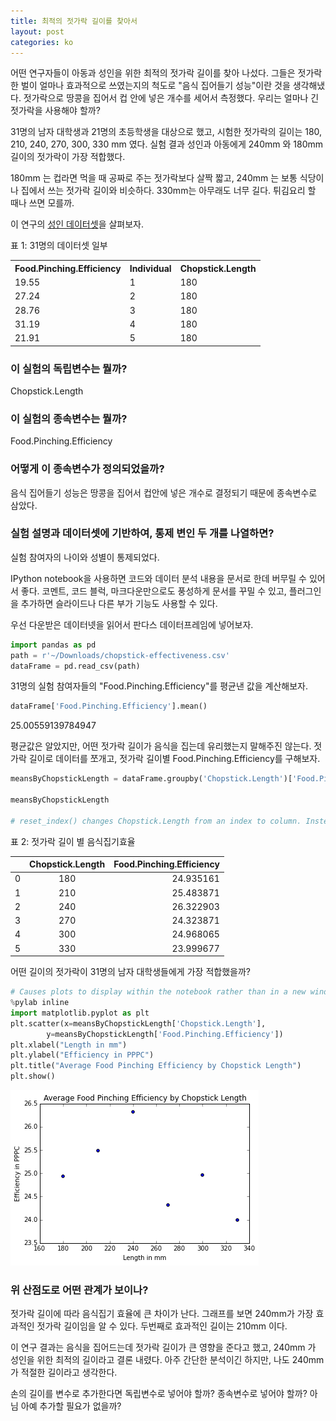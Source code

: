 ```yaml
---
title: 최적의 젓가락 길이를 찾아서
layout: post
categories: ko
---
```


어떤 연구자들이 아동과 성인을 위한 최적의 젓가락 길이를 찾아 나섰다. 그들은 젓가락 한 벌이 얼마나 효과적으로 쓰였는지의 척도로 "음식 집어들기 성능"이란 것을 생각해냈다. 젓가락으로 땅콩을 집어서 컵 안에 넣은 개수를 세어서 측정했다. 우리는 얼마나 긴 젓가락을 사용해야 할까?


31명의 남자 대학생과 21명의 초등학생을 대상으로 했고, 시험한 젓가락의 길이는 180, 210, 240, 270, 300, 330 mm 였다.  실험 결과 성인과 아동에게 240mm 와 180mm 길이의 젓가락이 가장 적합했다.  

180mm 는 컵라면 먹을 때 공짜로 주는 젓가락보다 살짝 짧고, 240mm 는 보통 식당이나 집에서 쓰는 젓가락 길이와 비슷하다. 330mm는 아무래도 너무 길다. 튀김요리 할 때나 쓰면 모를까.

이 연구의 [성인 데이터셋](https://www.udacity.com/api/nodes/4576183932/supplemental_media/chopstick-effectivenesscsv/download)을 살펴보자. 

표 1: 31명의 데이터셋 일부

<table>
  <tr>
    <th>Food.Pinching.Efficiency</th>
    <th>Individual</th>
    <th>Chopstick.Length</th>
  </tr>
  <tr>
    <td>19.55</td>
    <td>1</td>
    <td>180</td>
  </tr>
  <tr>
    <td>27.24</td>
    <td>2</td>
    <td>180</td>
  </tr>
  <tr>
    <td>28.76</td>
    <td>3</td>
    <td>180</td>
  </tr>
  <tr>
    <td>31.19</td>
    <td>4</td>
    <td>180</td>
  </tr>
  <tr>
    <td>21.91</td>
    <td>5</td>
    <td>180</td>
  </tr>
</table>


### 이 실험의 독립변수는 뭘까?

Chopstick.Length 

### 이 실험의 종속변수는 뭘까?

Food.Pinching.Efficiency

### 어떻게 이 종속변수가 정의되었을까?

음식 집어들기 성능은 땅콩을 집어서 컵안에 넣은 개수로 결정되기 때문에 종속변수로 삼았다.

### 실험 설명과 데이터셋에 기반하여, 통제 변인 두 개를 나열하면?

실험 참여자의 나이와 성별이 통제되었다. 

IPython notebook을 사용하면 코드와 데이터 분석 내용을 문서로 한데 버무릴 수 있어서 좋다. 코멘트, 코드 블럭, 마크다운만으로도 풍성하게 문서를 꾸밀 수 있고, 플러그인을 추가하면 슬라이드나 다른 부가 기능도 사용할 수 있다. 

우선 다운받은 데이터넷을 읽어서 판다스 데이터프레임에 넣어보자. 

``` python 
import pandas as pd
path = r'~/Downloads/chopstick-effectiveness.csv'
dataFrame = pd.read_csv(path)
```

31명의 실험 참여자들의 "Food.Pinching.Efficiency"를 평균낸 값을 계산해보자.

```python
dataFrame['Food.Pinching.Efficiency'].mean()
```

25.00559139784947

평균값은 알았지만, 어떤 젓가락 길이가 음식을 집는데 유리했는지 말해주진 않는다. 젓가락 길이로 데이터를 쪼개고, 젓가락 길이별 Food.Pinching.Efficiency를 구해보자.

```python
meansByChopstickLength = dataFrame.groupby('Chopstick.Length')['Food.Pinching.Efficiency'].mean().reset_index()

meansByChopstickLength

# reset_index() changes Chopstick.Length from an index to column. Instead of the index being the length of the chopsticks, the index is the row numbers 0, 1, 2, 3, 4, 5.
```

표 2: 젓가락 길이 별 음식집기효율

|		 | Chopstick.Length | Food.Pinching.Efficiency |
|:--------|:-------:|--------:|
|0 | 180 | 24.935161 |
|1 | 210 | 25.483871 |
|2 | 240 | 26.322903 |
|3 | 270 | 24.323871 |
|4 | 300 | 24.968065 |
|5 | 330 | 23.999677 |

어떤 길이의 젓가락이 31명의 남자 대학생들에게 가장 적합했을까?

```python
# Causes plots to display within the notebook rather than in a new window
%pylab inline
import matplotlib.pyplot as plt
plt.scatter(x=meansByChopstickLength['Chopstick.Length'], 
		y=meansByChopstickLength['Food.Pinching.Efficiency'])
plt.xlabel("Length in mm")
plt.ylabel("Efficiency in PPPC")
plt.title("Average Food Pinching Efficiency by Chopstick Length")
plt.show()
```

![image alt text](/public/SoAot21ub4FpaQcF1JITJA_img_0.png)

### 위 산점도로 어떤 관계가 보이나?

젓가락 길이에 따라 음식집기 효율에 큰 차이가 난다. 그래프를 보면 240mm가 가장 효과적인 젓가락 길이임을 알 수 있다.  두번째로 효과적인 길이는 210mm 이다. 

이 연구 결과는 음식을 집어드는데 젓가락 길이가 큰 영향을 준다고 했고, 240mm 가 성인을 위한 최적의 길이라고 결론 내렸다. 아주 간단한 분석이긴 하지만, 나도 240mm가 적절한 길이라고 생각한다. 

손의 길이를 변수로 추가한다면 독립변수로 넣어야 할까? 종속변수로 넣어야 할까? 아님 아예 추가할 필요가 없을까?
